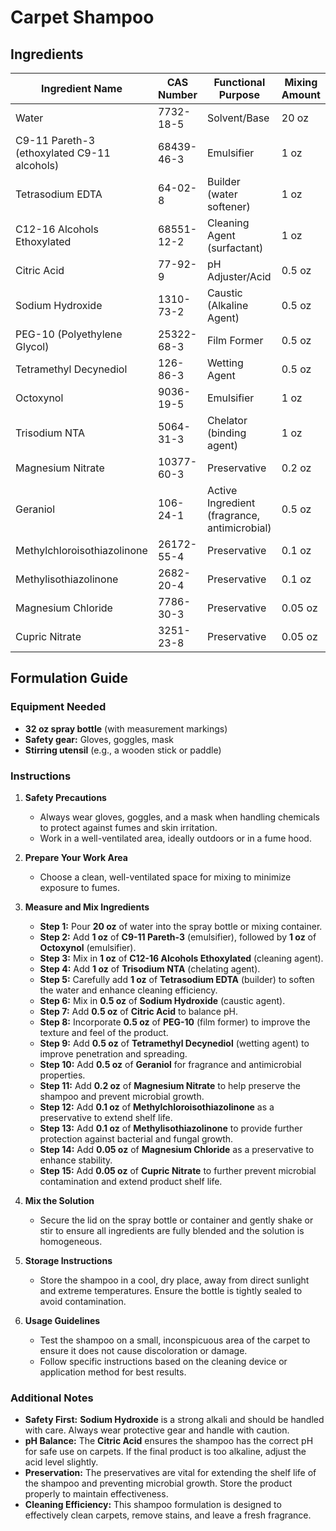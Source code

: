 # Carpet Shampoo

## Ingredients

| Ingredient Name                             | CAS Number | Functional Purpose                           | Mixing Amount |
| ------------------------------------------- | ---------- | -------------------------------------------- | ------------- |
| Water                                       | 7732-18-5  | Solvent/Base                                 | 20 oz         |
| C9-11 Pareth-3 (ethoxylated C9-11 alcohols) | 68439-46-3 | Emulsifier                                   | 1 oz          |
| Tetrasodium EDTA                            | 64-02-8    | Builder (water softener)                     | 1 oz          |
| C12-16 Alcohols Ethoxylated                 | 68551-12-2 | Cleaning Agent (surfactant)                  | 1 oz          |
| Citric Acid                                 | 77-92-9    | pH Adjuster/Acid                             | 0.5 oz        |
| Sodium Hydroxide                            | 1310-73-2  | Caustic (Alkaline Agent)                     | 0.5 oz        |
| PEG-10 (Polyethylene Glycol)                | 25322-68-3 | Film Former                                  | 0.5 oz        |
| Tetramethyl Decynediol                      | 126-86-3   | Wetting Agent                                | 0.5 oz        |
| Octoxynol                                   | 9036-19-5  | Emulsifier                                   | 1 oz          |
| Trisodium NTA                               | 5064-31-3  | Chelator (binding agent)                     | 1 oz          |
| Magnesium Nitrate                           | 10377-60-3 | Preservative                                 | 0.2 oz        |
| Geraniol                                    | 106-24-1   | Active Ingredient (fragrance, antimicrobial) | 0.5 oz        |
| Methylchloroisothiazolinone                 | 26172-55-4 | Preservative                                 | 0.1 oz        |
| Methylisothiazolinone                       | 2682-20-4  | Preservative                                 | 0.1 oz        |
| Magnesium Chloride                          | 7786-30-3  | Preservative                                 | 0.05 oz       |
| Cupric Nitrate                              | 3251-23-8  | Preservative                                 | 0.05 oz       |

## Formulation Guide

### Equipment Needed

- **32 oz spray bottle** (with measurement markings)
- **Safety gear:** Gloves, goggles, mask
- **Stirring utensil** (e.g., a wooden stick or paddle)

### Instructions

1. **Safety Precautions**

   - Always wear gloves, goggles, and a mask when handling chemicals to protect against fumes and skin irritation.
   - Work in a well-ventilated area, ideally outdoors or in a fume hood.

2. **Prepare Your Work Area**

   - Choose a clean, well-ventilated space for mixing to minimize exposure to fumes.

3. **Measure and Mix Ingredients**

   - **Step 1:** Pour **20 oz** of water into the spray bottle or mixing container.
   - **Step 2:** Add **1 oz** of **C9-11 Pareth-3** (emulsifier), followed by **1 oz** of **Octoxynol** (emulsifier).
   - **Step 3:** Mix in **1 oz** of **C12-16 Alcohols Ethoxylated** (cleaning agent).
   - **Step 4:** Add **1 oz** of **Trisodium NTA** (chelating agent).
   - **Step 5:** Carefully add **1 oz** of **Tetrasodium EDTA** (builder) to soften the water and enhance cleaning efficiency.
   - **Step 6:** Mix in **0.5 oz** of **Sodium Hydroxide** (caustic agent).
   - **Step 7:** Add **0.5 oz** of **Citric Acid** to balance pH.
   - **Step 8:** Incorporate **0.5 oz** of **PEG-10** (film former) to improve the texture and feel of the product.
   - **Step 9:** Add **0.5 oz** of **Tetramethyl Decynediol** (wetting agent) to improve penetration and spreading.
   - **Step 10:** Add **0.5 oz** of **Geraniol** for fragrance and antimicrobial properties.
   - **Step 11:** Add **0.2 oz** of **Magnesium Nitrate** to help preserve the shampoo and prevent microbial growth.
   - **Step 12:** Add **0.1 oz** of **Methylchloroisothiazolinone** as a preservative to extend shelf life.
   - **Step 13:** Add **0.1 oz** of **Methylisothiazolinone** to provide further protection against bacterial and fungal growth.
   - **Step 14:** Add **0.05 oz** of **Magnesium Chloride** as a preservative to enhance stability.
   - **Step 15:** Add **0.05 oz** of **Cupric Nitrate** to further prevent microbial contamination and extend product shelf life.

4. **Mix the Solution**

   - Secure the lid on the spray bottle or container and gently shake or stir to ensure all ingredients are fully blended and the solution is homogeneous.

5. **Storage Instructions**

   - Store the shampoo in a cool, dry place, away from direct sunlight and extreme temperatures. Ensure the bottle is tightly sealed to avoid contamination.

6. **Usage Guidelines**

   - Test the shampoo on a small, inconspicuous area of the carpet to ensure it does not cause discoloration or damage.
   - Follow specific instructions based on the cleaning device or application method for best results.

### Additional Notes

- **Safety First:** **Sodium Hydroxide** is a strong alkali and should be handled with care. Always wear protective gear and handle with caution.
- **pH Balance:** The **Citric Acid** ensures the shampoo has the correct pH for safe use on carpets. If the final product is too alkaline, adjust the acid level slightly.
- **Preservation:** The preservatives are vital for extending the shelf life of the shampoo and preventing microbial growth. Store the product properly to maintain effectiveness.
- **Cleaning Efficiency:** This shampoo formulation is designed to effectively clean carpets, remove stains, and leave a fresh fragrance.
